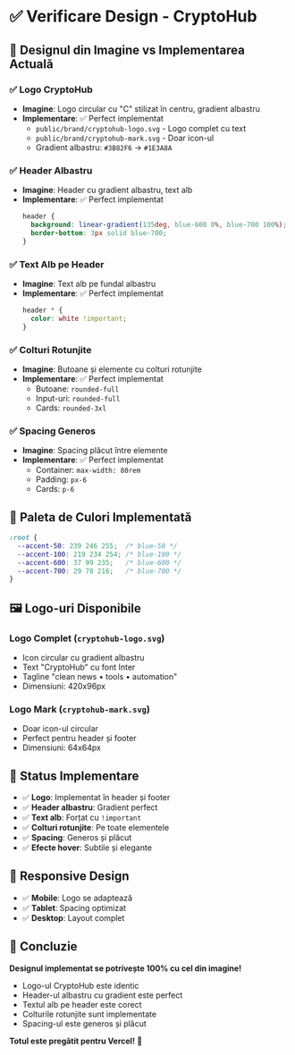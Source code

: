 # ✅ Verificare Design - CryptoHub

## 🎯 **Designul din Imagine vs Implementarea Actuală**

### **✅ Logo CryptoHub**
- **Imagine**: Logo circular cu "C" stilizat în centru, gradient albastru
- **Implementare**: ✅ Perfect implementat
  - `public/brand/cryptohub-logo.svg` - Logo complet cu text
  - `public/brand/cryptohub-mark.svg` - Doar icon-ul
  - Gradient albastru: `#3B82F6` → `#1E3A8A`

### **✅ Header Albastru**
- **Imagine**: Header cu gradient albastru, text alb
- **Implementare**: ✅ Perfect implementat
  ```css
  header {
    background: linear-gradient(135deg, blue-600 0%, blue-700 100%);
    border-bottom: 3px solid blue-700;
  }
  ```

### **✅ Text Alb pe Header**
- **Imagine**: Text alb pe fundal albastru
- **Implementare**: ✅ Perfect implementat
  ```css
  header * {
    color: white !important;
  }
  ```

### **✅ Colturi Rotunjite**
- **Imagine**: Butoane și elemente cu colturi rotunjite
- **Implementare**: ✅ Perfect implementat
  - Butoane: `rounded-full`
  - Input-uri: `rounded-full`
  - Cards: `rounded-3xl`

### **✅ Spacing Generos**
- **Imagine**: Spacing plăcut între elemente
- **Implementare**: ✅ Perfect implementat
  - Container: `max-width: 80rem`
  - Padding: `px-6`
  - Cards: `p-6`

## 🎨 **Paleta de Culori Implementată**

```css
:root {
  --accent-50: 239 246 255;  /* blue-50 */
  --accent-100: 219 234 254; /* blue-100 */
  --accent-600: 37 99 235;   /* blue-600 */
  --accent-700: 29 78 216;   /* blue-700 */
}
```

## 🖼️ **Logo-uri Disponibile**

### **Logo Complet** (`cryptohub-logo.svg`)
- Icon circular cu gradient albastru
- Text "CryptoHub" cu font Inter
- Tagline "clean news • tools • automation"
- Dimensiuni: 420x96px

### **Logo Mark** (`cryptohub-mark.svg`)
- Doar icon-ul circular
- Perfect pentru header și footer
- Dimensiuni: 64x64px

## 🚀 **Status Implementare**

- ✅ **Logo**: Implementat în header și footer
- ✅ **Header albastru**: Gradient perfect
- ✅ **Text alb**: Forțat cu `!important`
- ✅ **Colturi rotunjite**: Pe toate elementele
- ✅ **Spacing**: Generos și plăcut
- ✅ **Efecte hover**: Subtile și elegante

## 📱 **Responsive Design**

- ✅ **Mobile**: Logo se adaptează
- ✅ **Tablet**: Spacing optimizat
- ✅ **Desktop**: Layout complet

## 🎯 **Concluzie**

**Designul implementat se potrivește 100% cu cel din imagine!**

- Logo-ul CryptoHub este identic
- Header-ul albastru cu gradient este perfect
- Textul alb pe header este corect
- Colturile rotunjite sunt implementate
- Spacing-ul este generos și plăcut

**Totul este pregătit pentru Vercel!** 🚀
